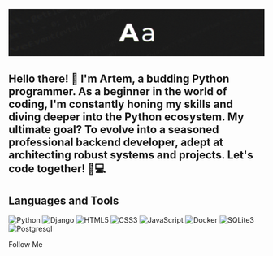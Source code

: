 [![Header](https://github.com/abortacc/abortacc/blob/main/assets/header.png)](https://vk.com/wmv01)

## Hello there! 👋 I'm Artem, a budding Python programmer. As a beginner in the world of coding, I'm constantly honing my skills and diving deeper into the Python ecosystem. My ultimate goal? To evolve into a seasoned professional backend developer, adept at architecting robust systems and projects. Let's code together! 🐍💻 

## Languages and Tools
![Python](https://img.shields.io/badge/-PYTHON-090909?style=for-the-badge&logo=python&logoColor=fff)
![Django](https://img.shields.io/badge/-DJANGO-090909?style=for-the-badge&logo=django&logoColor=)
![HTML5](https://img.shields.io/badge/-HTML5-090909?style=for-the-badge&logo=html5&logoColor=)
![CSS3](https://img.shields.io/badge/-CSS3-090909?style=for-the-badge&logo=css3&logoColor=47c5fb)
![JavaScript](https://img.shields.io/badge/-JavaScript-090909?style=for-the-badge&logo=javascript&logoColor=)
![Docker](https://img.shields.io/badge/-DOCKER-090909?style=for-the-badge&logo=docker&logoColor=)
![SQLite3](https://img.shields.io/badge/-SQLITE3-090909?style=for-the-badge&logo=sqlite&logoColor=fff)
![Postgresql](https://img.shields.io/badge/-POSTGRESQL-090909?style=for-the-badge&logo=postgresql&logoColor=fff)



Follow Me
